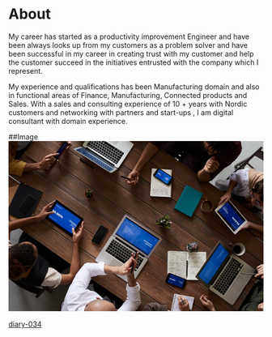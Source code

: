 # About
My career has started as a productivity improvement Engineer and have been always looks up from my customers as a problem solver and have been successful in my career in creating trust with my customer and help the customer succeed in the initiatives entrusted with the company which I represent.  

My experience and qualifications has been Manufacturing domain and also in functional areas of Finance, Manufacturing, Connected products and Sales.  With a sales and consulting experience of 10 + years with Nordic customers and networking with partners and start-ups , I am digital consultant with domain experience.  

##Image
![starter Image](starter1.jpeg)

[diary-034](diary-034.md)